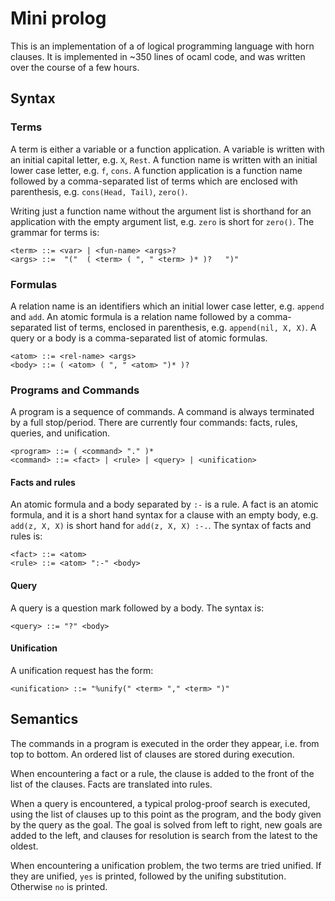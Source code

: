 # Mini prolog

This is an implementation of a of logical programming language with
horn clauses. It is implemented in ~350 lines of ocaml code, and
was written over the course of a few hours.

## Syntax
### Terms
A term is either a variable or a function application. A variable is
written with an initial capital letter, e.g. `X`, `Rest`.
A function name is written with an initial lower case letter,
e.g. `f`, `cons`. A function application is a function name followed
by a comma-separated list of terms which are enclosed with parenthesis,
e.g. `cons(Head, Tail)`, `zero()`.

Writing just a function name without the argument list
is shorthand for an application with the empty argument list,
e.g. `zero` is short for `zero()`. The grammar for terms is:

    <term> ::= <var> | <fun-name> <args>?
    <args> ::=  "("  ( <term> ( ", " <term> )* )?   ")"

### Formulas
A relation name is an identifiers which an initial lower case letter,
e.g. `append` and `add`.
An atomic formula is a relation name followed by a comma-separated
list of terms, enclosed in parenthesis, e.g. `append(nil, X, X)`.
A query or a body is a comma-separated list of atomic formulas.

    <atom> ::= <rel-name> <args>
    <body> ::= ( <atom> ( ", " <atom> ")* )?



### Programs and Commands
A program is a sequence of commands.
A command is always terminated by a full stop/period.
There are currently four commands: facts, rules, queries, and unification.

    <program> ::= ( <command> "." )*
    <command> ::= <fact> | <rule> | <query> | <unification>

#### Facts and rules
An atomic formula and a body separated by `:-` is a rule.
A fact is an atomic formula, and it is a short hand syntax
for a clause with an empty body, e.g. `add(z, X, X)` is 
short hand for `add(z, X, X) :-.`. The syntax of facts and rules is:

    <fact> ::= <atom>
    <rule> ::= <atom> ":-" <body>

#### Query
A query is a question mark followed by a body.
The syntax is:

    <query> ::= "?" <body>

#### Unification
A unification request has the form:

    <unification> ::= "%unify(" <term> "," <term> ")"

## Semantics
The commands in a program is executed in the order they appear, i.e. from 
top to bottom. An ordered list of clauses are stored during execution.

When encountering a fact or a rule, the clause is added to the front
of the list of the clauses. Facts are translated into rules.

When a query is encountered, a typical prolog-proof search is executed,
using the list of clauses up to this point as the program, and
the body given by the query as the goal.
The goal is solved from left to right, new goals are added to the left,
and clauses for resolution is search from the latest to the oldest.

When encountering a unification problem, the two terms are tried
unified. If they are unified, `yes` is printed, followed by the unifing
substitution. Otherwise `no` is printed.

